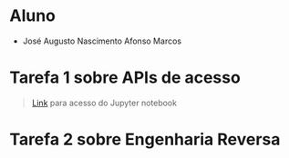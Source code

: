 # Aluno

* José Augusto Nascimento Afonso Marcos

# Tarefa 1 sobre APIs de acesso
> [Link](https://github.com/Augusto07/mc536/blob/main/lab01/notebook/lab01-api.ipynb) para acesso do Jupyter notebook

# Tarefa 2 sobre Engenharia Reversa


